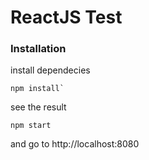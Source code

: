 # ReactJS Test

### Installation

install dependecies

```
npm install`
```

see the result

```
npm start
```

and go to http://localhost:8080 
